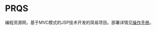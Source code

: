 # PRQS
编程资源网，基于MVC模式的JSP技术开发的简易项目。部署详情见[操作手册](https://github.com/xiaoyivip/PRQS/blob/master/%E6%93%8D%E4%BD%9C%E6%89%8B%E5%86%8C)。


